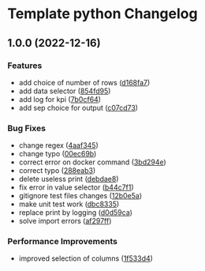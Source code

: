 # Template python Changelog

## 1.0.0 (2022-12-16)


### Features

* add choice of number of rows ([d168fa7](https://github.com/okp4/data-selector/commit/d168fa7d8bdb7594e21d01beff28e7b480ad622d))
* add data selector ([854fd95](https://github.com/okp4/data-selector/commit/854fd952162be6ccbf3f9f2af7622e57d866910c))
* add log for kpi ([7b0cf64](https://github.com/okp4/data-selector/commit/7b0cf64fbea9124380287c53f395b85bbf607ba2))
* add sep choice for output ([c07cd73](https://github.com/okp4/data-selector/commit/c07cd732e54a047fd297866d7704cb944264cb1c))


### Bug Fixes

* change regex ([4aaf345](https://github.com/okp4/data-selector/commit/4aaf34581ba56c721086cac542bf9627bfa4768a))
* change typo ([00ec69b](https://github.com/okp4/data-selector/commit/00ec69b3b673ae154f9b537711b87875b737fbf0))
* correct error on docker command ([3bd294e](https://github.com/okp4/data-selector/commit/3bd294ea384e1ece857923acf533511279d88c6b))
* correct typo ([288eab3](https://github.com/okp4/data-selector/commit/288eab33af71e30c7ea2c5dd69fcd7183f493eb0))
* delete useless print ([debdae8](https://github.com/okp4/data-selector/commit/debdae85ef8b2808abca5fd4206a6636be6c756a))
* fix error in value selector ([b44c7f1](https://github.com/okp4/data-selector/commit/b44c7f1bbcb04696508cb305acd7871df0abd48a))
* gitignore test files changes ([12b0e5a](https://github.com/okp4/data-selector/commit/12b0e5a7a8e5ad946f341e4fa07dd9092c2643fd))
* make unit test work ([dbc8335](https://github.com/okp4/data-selector/commit/dbc83356ab5800762ecc61564b67440bcb586b30))
* replace print by logging ([d0d59ca](https://github.com/okp4/data-selector/commit/d0d59ca1846038a8510b1090e86f853d8dce544a))
* solve import errors ([af297ff](https://github.com/okp4/data-selector/commit/af297ff58db917a2c7c8d3ae7dbc629a66ff400b))


### Performance Improvements

* improved selection of columns ([1f533d4](https://github.com/okp4/data-selector/commit/1f533d45abb98f32a201bf289aff86d798b9113a))

